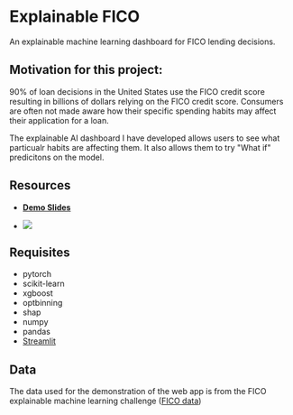 # Explainable FICO
An explainable machine learning dashboard for FICO lending decisions.

## Motivation for this project:
90% of loan decisions in the United States use the FICO credit score resulting in billions of dollars relying on the FICO credit score. Consumers are often not made aware how their specific spending habits may affect their application for a loan.

The explainable AI dashboard I have developed allows users to see what particualr habits are affecting them. It also allows them to try "What if" predicitons on the model.

## Resources
- [**Demo Slides**](https://docs.google.com/presentation/d/1ewu-oC-etYA7ZW0r2PWoPqEhE4qMBgVXm9eaJBxLfBM/edit)

- ![](demo.gif)

## Requisites

- pytorch 
- scikit-learn
- xgboost
- optbinning
- shap
- numpy
- pandas
- [Streamlit](streamlit.io)

## Data

The data used for the demonstration of the web app is from the FICO explainable machine learning challenge ([FICO data](https://community.fico.com/s/explainable-machine-learning-challenge))


